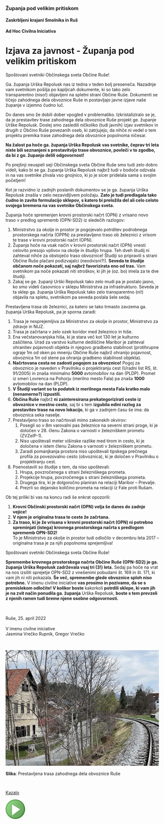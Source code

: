 ### Županja pod velikim pritiskom

#### Zaskrbljeni krajani Smolnika in Ruš
#### Ad Hoc Civilna Iniciativa

# Izjava za javnost - Županja pod velikim pritiskom

Spoštovani svetniki Občinskega sveta Občine Ruše!

Ga. županja Urška Repolusk nas iz tedna v teden bolj preseneča. 
Nazadnje vam svetnikom pošilja po kapljicah dokumente, ki so 
tako zelo transparentno (niso!) objavljeni na spletni strani 
Občine Ruše. Dokumenti se tičejo zahodnega dela obvoznice Ruše 
in postavljajo javne izjave naše županje v izjemno čudno luč.

Do danes smo že dobili dober vpogled v problematiko. Izkristaliziralo 
se je, da je prestavitev trase zahodnega dela obvoznice Ruše projekt 
ge. županje Urške Repolusk. Doslej smo zasledili ničkoliko (tudi javnih) 
izjav svetnikov in drugih z Občino Ruše povezanih oseb, ki zatrjujejo, 
da nihče ni vedel o tem projektu premika trase zahodnega dela obvoznice 
popolnoma ničesar.

**Na žalost pa hoče ga. županja Urška Repolusk vas svetnike, čeprav tri 
leta niste bili seznanjeni s prestavitvijo trase obvoznice, povleči v to 
zgodbo, da bi z go. županjo delili odgovornost!**

Po prejšnji neuspeli seji Občinskega sveta Občine Ruše smo tudi zelo 
dobro videli, kako bi se ga. županja Urška Repolusk najbrž tudi v 
bodoče odzvala in na vas svetnike zlivala vso gnojnico, ki jo je 
sicer pridelala sama s svojim početjem!

Kot je razvidno iz zadnjih poslanih dokumentov se je ga. županja 
Urška Repolusk znašla v zelo nezavidljivem položaju. **Zato je tudi 
predlagala tako čudno in zavito formulacijo sklepov, s katero bi 
preložila del ali celo celoto svojega bremena na vas svetnike 
Občinskega sveta.**

Županja hoče spremenjen krovni prostorski načrt (OPN) z vrisano 
novo traso v predlog sprememb (OPN-SD2) iz sledečih razlogov:
1. Ministrstvo za okolje in prostor je pogojevalo potrditev 
   podrobnega prostorskega načrta (OPPN) za prestavljeno traso 
   ob železnici z vrisom te trase v krovni prostorski načrt (OPN).
2. Županja hoče na vsak način v krovni prostorski načrt (OPN) 
   vnesti celovito presojo vplivov na okolje in študijo hrupa. 
   Teh dveh študij ni zahteval nihče za obstoječo traso obvoznice! 
   Študiji so pripravili s strani Občine Ruše plačani podizvajalci 
   (neodvisni?!). **Seveda te študije občanom noče pokazati, saj 
   najbrž favorizirata eno od tras.** Vam svetnikom pa noče pokazati 
   niti stroškov, ki jih je (oz. bo) imela za te dve študiji.
3. Zakaj se ge. županji Urški Repolusk tako zelo mudi pa je 
   postalo jasno, ko smo videli časovnico v sklepu Ministrstva za 
   infrastrukturo. Seveda je ta sklep ga. županja Urška Repolusk 
   tako zelo transparentno (ni!) objavila na spletu, svetnikom 
   pa seveda poslala šele sedaj.   

Prestavljena trasa ob železnici, za katero se tako trmasto zavzema 
ga. županja Urška Repolusk, pa je sporna zaradi:
1. Trasa je nesprejemljiva za Ministrstvo za okolje in prostor, 
   Ministrstvo za zdravje in NIJZ.
2. Trasa je začrtana v zelo ozek koridor med železnico in hiše.
3. Ena večstanovanjska hiša, ki je stara več kot 130 let je 
   kulturno zaščitena. Urad za varstvo kulturne dediščine 
   Maribor je zahteval ohranitev pojavnosti objekta in njegovo 
   gradbeno stabilnost (protihrupne ograje 1m od oken po mnenju 
   Občine Ruše najbrž ohranijo pojavnost, obvoznica 1m od stene 
   pa ohranja gradbeno stabilnost objekta).
4. **Načrtovana cesta ne zadosti pogojem za obvoznico!** Pogoj za 
   obvoznico je naveden v Pravilniku o projektiranju cest 
   (Uradni list RS, št. 91/2005) in znaša minimalno **5000** 
   avtomobilov na dan (PLDP). Promet iz smeri Lovrenca na Pohorju 
   (merilno mesto Fala) pa znaša **1000** avtomobilov na dan (PLDP).
5. **V Študiji variant so ta podatek iz merilnega mesta Fala 
   kratko malo (nenamerno?) izpustili.**
6. **Občina Ruše** najbrž **ni zainteresirana prekategorizirati ceste 
   iz obvoznice v mestno cesto**, saj bi s tem **izgubila edini 
   razlog za prestavitev trase na novo lokacijo**, ki ga v 
   zadnjem času še ima: da obvoznica seka naselje.
7. Prestavljeno traso so načrtovali mimo zakonskih okvirov:   
   1. Posegli so v 8m varovalni pas železnice na severni strani 
      proge, ki je določen v 28. členu Zakona o varnosti v 
      železniškem prometu (ZVZeIP-1).
   2. Niso upoštevali meter višinske razlike med tirom in cesto, 
      ki je določena v istem členu Zakona o varnosti v železniškem 
      prometu.   
   3. Zaradi pomanjkanja prostora niso upoštevali tipskega prečnega 
      profila za povezovalno cesto (obvoznica), ki je določen v 
      Pravilniku o projektiranju cest.   
8. Poenostavili so študije s tem, da niso upoštevali:
   1. Hrupa, povzročenega s strani železniškega prometa.
   2. Projekcije hrupa, povzročenega s strani železniškega prometa.
   3. Drugega tira, ki je dolgoročno planiran na relaciji Maribor – Prevalje.
   4. Prezrli so dejansko količino prometa na relaciji iz Fale proti Rušam.
   
Ob tej priliki bi vas na koncu radi še enkrat opozorili:
1. **Krovni Občinski prostorski načrt (OPN) velja še danes do zadnje vejice!**
2. **V njem je originalna trasa te ceste že začrtana.**
3. **Za traso, ki je že vrisana v krovni prostorski načrt (OPN) ni potrebno 
   spreminjati (istega) krovnega prostorskega načrta s predlogom sprememb 
   OPN-SD2!** <br/>
   To je Ministrstvo za okolje in prostor tudi odločilo v decembru leta 
   2017 – originalna trasa je za njih popolnoma sprejemljiva!
   
Spoštovani svetniki Občinskega sveta Občine Ruše!

**Spremembe krovnega prostorskega načrta Občine Ruše (OPN-SD2) je ga. županja 
Urška Repolusk zadrževala vsaj tri (3!) leta.** Sedaj pa hoče na vrat na nos 
izsiliti sprejetje OPN-SD2 z vnešenimi pobudami št. 169 in št. 171, 
ki vam jih ni niti pokazala. **Še več, spremembe glede obvoznice sploh niso 
potrebne.** V imenu civilne iniciative **vas prosimo in pozivamo, da se s 
premislekom odločite! V kolikor boste** kakorkoli **potrdili sklepe, ki vam 
jih je na zvit način ponudila ga. županja** Urška Repolusk, **boste s tem 
prevzeli z njenih ramen tudi breme njene osebne odgovornosti.**

<br/><br/>
Ruše, 25. april 2022 <br/><br/>
V imenu civilne iniciative<br/> 
Jasmina Vrečko Rupnik, Gregor Vrečko

<br/>
	
![Kazalo](./pic/2022-04-04-ProgaVzhod-Light-02.jpg)

**Slika**: Prestavljena trasa zahodnega dela obvoznice Ruše

<br/>
	
[Kazalo](index-izjave-za-javnost.md)

![GIT](./pic/status_work_green_64x64.png)                                    